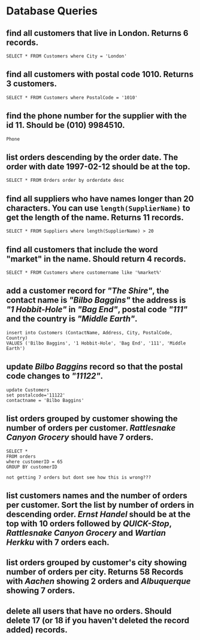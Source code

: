 # Database Queries

## find all customers that live in London. Returns 6 records.
    SELECT * FROM Customers where City = 'London'
## find all customers with postal code 1010. Returns 3 customers.
    SELECT * FROM Customers where PostalCode = '1010'
## find the phone number for the supplier with the id 11. Should be (010) 9984510.
    Phone
## list orders descending by the order date. The order with date 1997-02-12 should be at the top.
    SELECT * FROM Orders order by orderdate desc
## find all suppliers who have names longer than 20 characters. You can use `length(SupplierName)` to get the length of the name. Returns 11 records.
    SELECT * FROM Suppliers where length(SupplierName) > 20
## find all customers that include the word "market" in the name. Should return 4 records.
    SELECT * FROM Customers where customername like '%market%'




## add a customer record for _"The Shire"_, the contact name is _"Bilbo Baggins"_ the address is _"1 Hobbit-Hole"_ in _"Bag End"_, postal code _"111"_ and the country is _"Middle Earth"_.

    insert into Customers (ContactName, Address, City, PostalCode, Country)
    VALUES ('Bilbo Baggins', '1 Hobbit-Hole', 'Bag End', '111', 'Middle Earth')


## update _Bilbo Baggins_ record so that the postal code changes to _"11122"_.

    update Customers 
    set postalcode='11122'
    contactname = 'Bilbo Baggins'

## list orders grouped by customer showing the number of orders per customer. _Rattlesnake Canyon Grocery_ should have 7 orders.

    SELECT *
    FROM orders
    where customerID = 65
    GROUP BY customerID

    not getting 7 orders but dont see how this is wrong???



## list customers names and the number of orders per customer. Sort the list by number of orders in descending order. _Ernst Handel_ should be at the top with 10 orders followed by _QUICK-Stop_, _Rattlesnake Canyon Grocery_ and _Wartian Herkku_ with 7 orders each.

## list orders grouped by customer's city showing number of orders per city. Returns 58 Records with _Aachen_ showing 2 orders and _Albuquerque_ showing 7 orders.

## delete all users that have no orders. Should delete 17 (or 18 if you haven't deleted the record added) records.
